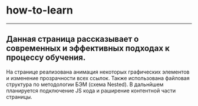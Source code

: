 # how-to-learn
---
Данная страница рассказывает о современных и эффективных подходах к процессу обучения.
---
На странице реализована анимация некоторых графических элементов и изменение прозрачности всех ссылок. Также использована файловая структура по методологии БЭМ (схема Nested). В дальнйшем планируется подключение JS кода и раширение контентной части страницы.
